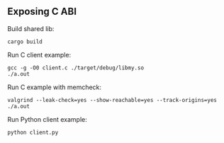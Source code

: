 Exposing C ABI
--------------

Build shared lib:

    cargo build

Run C client example:

    gcc -g -O0 client.c ./target/debug/libmy.so
    ./a.out

Run C example with memcheck:

    valgrind --leak-check=yes --show-reachable=yes --track-origins=yes ./a.out

Run Python client example:

    python client.py
